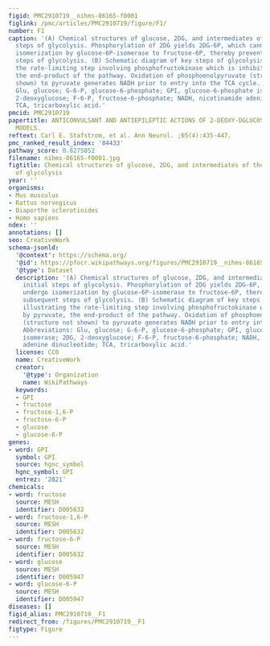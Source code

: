 ```yaml
---
figid: PMC2910719__nihms-86165-f0001
figlink: /pmc/articles/PMC2910719/figure/F1/
number: F1
caption: '(A) Chemical structures of glucose, 2DG, and intermediates of the initial
  steps of glycolysis. Phosphorylation of 2DG yields 2DG-6P, which cannot undergo
  isomerization by glucose-6P-isomerase to fructose-6P, thereby preventing subsequent
  steps of glycolysis. (B) Schematic diagram of key steps of glycolysis illustrating
  the rate-limiting step involving phosphofructokinase which is inhibited by pyruvate,
  the end-product of the pathway. Oxidation of phosphoenolpyruvate (structure not
  shown) to pyruvate generates NADH prior to entry into the TCA cycle. Abbreviations:
  Glu, glucose; G-6-P, glucose-6-phosphate; GPI, glucose-6-phosphate isomerase; 2DG,
  2-deoxyglucose; F-6-P, fructose-6-phosphate; NADH, nicotinamide adenine dinucleotide;
  TCA, tricarboxylic acid.'
pmcid: PMC2910719
papertitle: ANTICONVULSANT AND ANTIEPILEPTIC ACTIONS OF 2-DEOXY-DGLUCOSE IN EPILEPSY
  MODELS.
reftext: Carl E. Stafstrom, et al. Ann Neurol. ;65(4):435-447.
pmc_ranked_result_index: '84433'
pathway_score: 0.8275852
filename: nihms-86165-f0001.jpg
figtitle: Chemical structures of glucose, 2DG, and intermediates of the initial steps
  of glycolysis
year: ''
organisms:
- Mus musculus
- Rattus norvegicus
- Diaporthe sclerotioides
- Homo sapiens
ndex: ''
annotations: []
seo: CreativeWork
schema-jsonld:
  '@context': https://schema.org/
  '@id': https://pfocr.wikipathways.org/figures/PMC2910719__nihms-86165-f0001.html
  '@type': Dataset
  description: '(A) Chemical structures of glucose, 2DG, and intermediates of the
    initial steps of glycolysis. Phosphorylation of 2DG yields 2DG-6P, which cannot
    undergo isomerization by glucose-6P-isomerase to fructose-6P, thereby preventing
    subsequent steps of glycolysis. (B) Schematic diagram of key steps of glycolysis
    illustrating the rate-limiting step involving phosphofructokinase which is inhibited
    by pyruvate, the end-product of the pathway. Oxidation of phosphoenolpyruvate
    (structure not shown) to pyruvate generates NADH prior to entry into the TCA cycle.
    Abbreviations: Glu, glucose; G-6-P, glucose-6-phosphate; GPI, glucose-6-phosphate
    isomerase; 2DG, 2-deoxyglucose; F-6-P, fructose-6-phosphate; NADH, nicotinamide
    adenine dinucleotide; TCA, tricarboxylic acid.'
  license: CC0
  name: CreativeWork
  creator:
    '@type': Organization
    name: WikiPathways
  keywords:
  - GPI
  - fructose
  - fructose-1,6-P
  - fructose-6-P
  - glucose
  - glucose-6-P
genes:
- word: GPI
  symbol: GPI
  source: hgnc_symbol
  hgnc_symbol: GPI
  entrez: '2821'
chemicals:
- word: fructose
  source: MESH
  identifier: D005632
- word: fructose-1,6-P
  source: MESH
  identifier: D005632
- word: fructose-6-P
  source: MESH
  identifier: D005632
- word: glucose
  source: MESH
  identifier: D005947
- word: glucose-6-P
  source: MESH
  identifier: D005947
diseases: []
figid_alias: PMC2910719__F1
redirect_from: /figures/PMC2910719__F1
figtype: Figure
---
```

